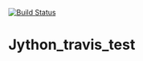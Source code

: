 [![Build Status](https://travis-ci.org/dosumis/Jython_travis_test.svg?branch=master)](https://travis-ci.org/dosumis/Jython_travis_test)
# Jython_travis_test
